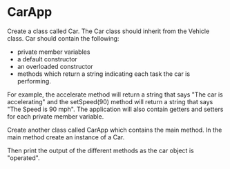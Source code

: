 # CarApp

Create a class called Car. The Car class should inherit from the Vehicle class. Car should contain the following:

- private member variables
- a default constructor
- an overloaded constructor
- methods which return a string indicating each task the car is performing.

For example, the accelerate method will return a string that says "The car is accelerating" and the setSpeed(90) method will return a string that says "The Speed is 90 mph". The application will also contain getters and setters for each private member variable.

Create another class called CarApp which contains the main method. In the main method create an instance of a Car.

Then print the output of the different methods as the car object is "operated".

